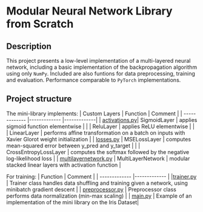 # Modular Neural Network Library from Scratch
## Description
This project presents a low-level implementation of a multi-layered neural network, including a basic implementation of the backpropagation algorithm using only ```NumPy```. Included are also funtions for data preprocessing, training and evaluation. Performance comparable to ```PyTorch``` implementations. 

## Project structure
The mini-library implements:
| Custom Layers          | Function      | Comment     |
| -------------          |-------------  |-------------| 
| [activations.py](https://github.com/Nasmasim/modular-neural-network-mini-Library/blob/main/layers/activations.py)| SigmoidLayer | applies sigmoid function elementwise |
| | ReluLayer | applies ReLU elementwise |
| | LinearLayer | performs affine transformation on a batch on inputs with Xavier Glorot weight initialization |
| [losses.py](https://github.com/Nasmasim/modular-neural-network-mini-Library/blob/main/layers/losses.py)      | MSELossLayer | computes mean-squared error between y_pred and y_target |
| | CrossEntropyLossLayer | computes the softmax followed by the negative log-likelihood loss |
| [multilayernetwork.py](https://github.com/Nasmasim/modular-neural-network-mini-Library/blob/main/multilayernetwork.py) | MultiLayerNetwork | modular stacked linear layers with activation function |


For training:
| Function          | Comment       | 
| -------------     |-------------  |
|[trainer.py](https://github.com/Nasmasim/modular-neural-network-mini-Library/blob/main/trainer.py) | Trainer class handles data shuffling and training given a network, using minibatch gradient descent |
| [preprocessor.py](https://github.com/Nasmasim/modular-neural-network-mini-Library/blob/main/preprocessor.py) | Preprocessor class performs data normalization (min-max scaling) |
| [main.py](https://github.com/Nasmasim/modular-neural-network-mini-Library/blob/main/main.py) | Example of an implementation of the mini library on the Iris Dataset|
